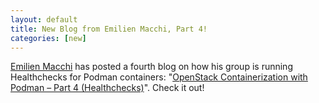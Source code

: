 ```yaml
---
layout: default
title: New Blog from Emilien Macchi, Part 4!
categories: [new]
---
```

[Emilien Macchi](https://twitter.com/EmilienMacchi) has posted a fourth blog on how his group is running Healthchecks for Podman containers: "[OpenStack Containerization with Podman – Part 4 (Healthchecks)](http://my1.fr/blog/openstack-containerization-with-podman-part-4-healthchecks/)". Check it out!
